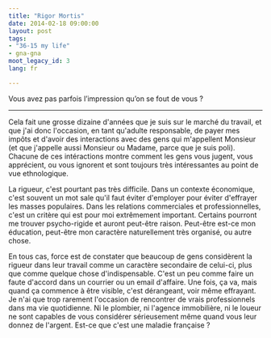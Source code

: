 ```yaml
---
title: "Rigor Mortis"
date: 2014-02-18 09:00:00
layout: post
tags:
- "36-15 my life"
- gna-gna
moot_legacy_id: 3
lang: fr

---
```


Vous avez pas parfois l’impression qu’on se fout de vous ?

----

Cela fait une grosse dizaine d'années que je suis sur le marché du travail, et que j'ai donc l'occasion, en tant qu'adulte responsable, de payer mes impôts et d'avoir des interactions avec des gens qui m'appellent Monsieur (et que j'appelle aussi Monsieur ou Madame, parce que je suis poli). Chacune de ces intéractions montre comment les gens vous jugent, vous apprécient, ou vous ignorent et sont toujours très intéressantes au point de vue ethnologique.


La rigueur, c'est pourtant pas très difficile. Dans un contexte économique, c'est souvent un mot sale qu'il faut éviter d'employer pour éviter d'effrayer les masses populaires. Dans les relations commerciales et professionnelles, c'est un critère qui est pour moi extrêmement important. Certains pourront me trouver psycho-rigide et auront peut-être raison. Peut-être est-ce mon éducation, peut-être mon caractère naturellement très organisé, ou autre chose.


En tous cas, force est de constater que beaucoup de gens considèrent la rigueur dans leur travail comme un caractère secondaire de celui-ci, plus que comme quelque chose d'indispensable. C'est un peu comme faire un faute d'accord dans un courrier ou un email d'affaire. Une fois, ça va, mais quand ça commence à être visible, c'est dérangeant, voir même effrayant. Je n'ai que trop rarement l'occasion de rencontrer de vrais professionnels dans ma vie quotidienne. Ni le plombier, ni l'agence immobilière, ni le loueur ne sont capables de vous considérer sérieusement même quand vous leur donnez de l'argent. Est-ce que c'est une maladie française ?

